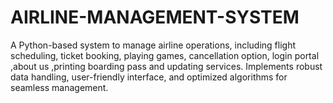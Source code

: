# AIRLINE-MANAGEMENT-SYSTEM
A Python-based system to manage airline operations, including flight scheduling, ticket booking, playing games, cancellation option, login portal ,about us ,printing boarding pass and updating services. Implements robust data handling, user-friendly interface, and optimized algorithms for seamless management.
